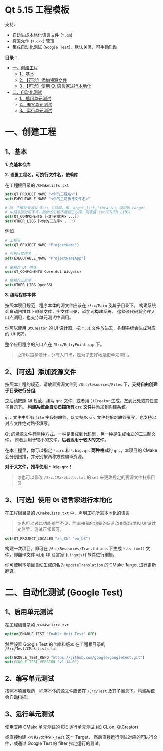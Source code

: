 # Qt 5.15 工程模板
支持:

- 自动生成本地化语言文件 (`*.qm`)
- 资源文件 (`*.qrc`) 管理
- 集成自动化测试 (`Google Test`)，默认关闭，可手动启动

**目录：**

- [一、创建工程](#一创建工程)
  - [1、基本](#1基本)
  - [2、【可选】添加资源文件](#2可选添加资源文件)
  - [3、【可选】使用 Qt 语言家进行本地化](#3可选使用-qt-语言家进行本地化)
- [二、自动化测试](#二自动化测试-google-test)
  - [1、启用单元测试](#1启用单元测试)
  - [2、编写单元测试](#2编写单元测试)
  - [3、运行单元测试](#3运行单元测试)

# 一、创建工程
## 1、基本
**1. 克隆本仓库**

**2. 设置工程名，可执行文件名，依赖库**

在工程根目录的 `/CMakeLists.txt`

```cmake
set(QT_PROJECT_NAME "<你的工程名>")
set(EXECUTABLE_NAME "<你的主可执行文件名>")

# Qt 子模块会被以 Qt:: 为前缀，用 target_link_libraries 添加到 target
# 中括号部分可不填，如你的工程不需要三方库，则直接 set(OTHER_LIBS)
set(QT_COMPONENTS [<QT子模块> ...])
set(OTHER_LIBS [<你的三方库> ...])
```
例如
```cmake
# 工程名
set(QT_PROJECT_NAME "ProjectName")

# 可执行文件名
set(EXECUTABLE_NAME "ProjectNameApp")

# 依赖的 Qt 模块
set(QT_COMPONENTS Core Gui Widgets)

# 依赖的三方库
set(OTHER_LIBS OpenSSL)
```

**3. 编写程序本体**

按照本项目规范，程序本体的源文件应该在 `/Src/Main` 及其子目录下。
构建系统会自动扫描其下的源文件，头文件目录，添加到构建系统。
这些源代码将允许入口点调用，也支持单元测试中调用。

你可以使用 `QtCreator` 的 UI 设计器，把 `*.ui` 文件放进去，构建系统会生成对应的 UI 代码。

整个应用程序的入口点在 `/Src/EntryPoint.cpp` 下。

> 之所以这样设计，分离入口点，是为了更好地适配单元测试。

## 2、【可选】添加资源文件
按照本工程的规范，请放置资源文件到 `/Src/Resources/Files` 下，**支持自由创建子目录进行分组**。

之后请按照 Qt 规范，编写 `qrc` 文件，或者用 `QtCreator` 生成，放到此处或其任意子目录下。
**构建系统会自动扫描所有 `qrc` 文件**并添加到构建系统。

`qrc` 文件中所有 `file` 字段的路径，既支持以 `qrc` 文件的相对路径填写，也支持以对应文件绝对路径填写。

Qt 的资源文件有两种方式，一种是集成到代码里，另一种是生成独立的二进制文件。
前者适用于较小的文件，**后者适用于较大的文件**。

在本工程里，你可以指定 `*.qrc` 和 `*.big.qrc` **两种格式**的 `qrc`，本项目的 CMake 会分别扫描，并分别按两种方式编译资源。

**对于大文件，推荐使用 `*.big.qrc`！**

> 你也可以修改 `/Src/CMakeLists.txt` 的 `set` 来更改规定的资源文件扫描目录

## 3、【可选】使用 Qt 语言家进行本地化

在工程根目录的 `/CMakeLists.txt` 中，声明工程所需本地化的语言

> 你也可以对此功能视而不见，而直接把你想要的语言放到源码里和 UI 设计文件里，测试正常即可。

```cmake
set(QT_PROJECT_LOCALES "zh_CN" "en_US")
```

构建一次项目，即可在 `/Src/Resources/Translations` 下生成 `*.ts (xml)` 文件，即翻译文件
可用 Qt 语言家 (`Linguist`) 软件进行编辑。

你可使用本项目自动生成的名为 `UpdateTranslation` 的 CMake Target 进行更新翻译。

# 二、自动化测试 (Google Test)
## 1、启用单元测试
在工程根目录的 `/CMakeLists.txt`
```cmake
option(ENABLE_TEST "Enable Unit Test" OFF)
```
然后设置 Google Test 的仓库和版本
在工程根目录的 `/Src/Test/CMakeLists.txt`

```cmake
set(GOOGLE_TEST_REPO "https://github.com/google/googletest.git")
set(GOOGLE_TEST_VERSION "v1.14.0")
```

## 2、编写单元测试
按照本项目规范，程序本体的源文件应该在 `/Src/Test` 及其子目录下。构建系统会自动扫描。

## 3、运行单元测试
使用支持 CMake 单元测试的 IDE 运行单元测试 (如 CLion, QtCreator)

或直接构建 `<可执行文件名>_Test` 这个 Target，
然后直接运行测试对应的可执行文件，或通过 Google Test 的 filter 指定运行的测试。
